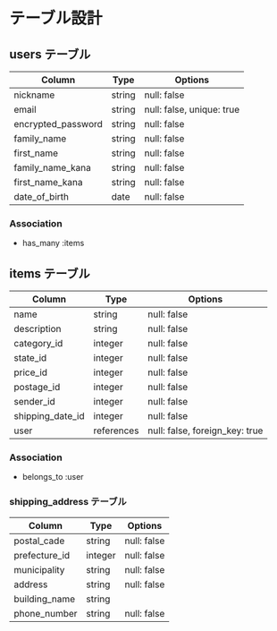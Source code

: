 # テーブル設計

## users テーブル

| Column                | Type   | Options                   |
| --------------------- | ------ | --------------------------|
| nickname              | string | null: false               |
| email                 | string | null: false, unique: true |
| encrypted_password    | string | null: false               |
| family_name           | string | null: false               |
| first_name            | string | null: false               |
| family_name_kana      | string | null: false               |
| first_name_kana       | string | null: false               |
| date_of_birth　       | date   | null: false               |

### Association

- has_many :items

## items テーブル

| Column          | Type       | Options                        |
| --------------- | ---------- | ------------------------------ |
| name            | string     | null: false                    |
| description     | string     | null: false                    |
| category_id     | integer    | null: false                    |
| state_id        | integer    | null: false                    |
| price_id        | integer    | null: false                    |
| postage_id      | integer    | null: false                    |
| sender_id       | integer    | null: false                    |
| shipping_date_id| integer    | null: false                    |
| user            | references | null: false, foreign_key: true |
### Association

- belongs_to :user


### shipping_address テーブル

| Column         | Type      | Options        |
| ---------------|-----------| ---------------|
| postal_cade    | string    | null: false    |
| prefecture_id  | integer   | null: false    |
| municipality   | string    | null: false    |
| address        | string    | null: false    |
| building_name  | string    |                |
| phone_number   | string    | null: false    |

